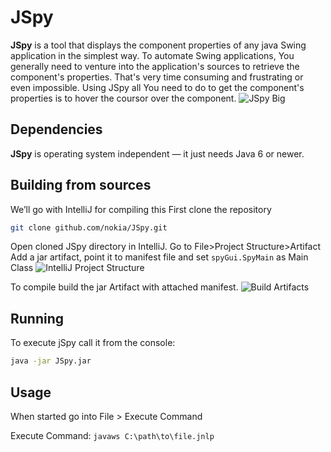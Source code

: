 # JSpy
**JSpy** is a tool that displays the component properties of any java Swing application in the simplest way. To automate Swing applications, You generally need to venture into the application's sources to retrieve the component's properties. That's very time consuming and frustrating or even impossible. Using JSpy all You need to do to get the component's properties is to hover the coursor over the component.
![](https://raw.github.com/stasiek/temp/master/doc/img/jspy_big.png "JSpy Big")

## Dependencies
**JSpy** is operating system independent — it just needs Java 6 or newer.

## Building from sources
We’ll go with IntelliJ for compiling this
First clone the repository

```sh
git clone github.com/nokia/JSpy.git
```

Open cloned JSpy directory in IntelliJ. Go to File\>Project Structure\>Artifact Add a jar artifact, point it to manifest file and set `spyGui.SpyMain` as Main Class
![](https://raw.github.com/stasiek/temp/master/doc/img/project_structure.png "IntelliJ Project Structure")

To compile build the jar Artifact with attached manifest.
![](https://raw.github.com/stasiek/temp/master/doc/img/build_artifacts.png "Build Artifacts")

## Running
To execute jSpy call it from the console:
```sh
java -jar JSpy.jar
```

## Usage
When started go into File \> Execute Command


Execute Command: `javaws C:\path\to\file.jnlp`
